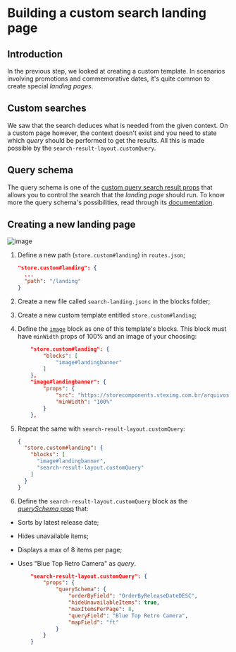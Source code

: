 # Building a custom search landing page 

## Introduction

In the previous step, we looked at creating a custom template. In scenarios involving promotions and commemorative dates, it's quite common to create special *landing pages*. 

## Custom searches

We saw that the search deduces what is needed from the given context. On a custom page however, the context doesn't exist and you need to state which *query* should be performed to get the results. All this is made possible by the `search-result-layout.customQuery`.

## Query schema

The query schema is one of the [custom query search result props](https://developers.vtex.com/docs/vtex-search-result) that allows you to control the search that the *landing page* should run. To know more the query schema's possibilities, read through its [documentation](https://developers.vtex.com/docs/vtex-search-result#step-3---defining-how-the-search-query-data-should-be-fetched).

## Creating a new landing page

![image](https://user-images.githubusercontent.com/18701182/69890324-d1792b80-12d3-11ea-911d-194d2cb778c8.png)

1. Define a new path (`store.custom#landing`) in `routes.json`;

    ```json
    "store.custom#landing": {
      ...
      "path": "/landing"
    }
    ```

2. Create a new file called `search-landing.jsonc` in the blocks folder;
3. Create a new custom template entitled `store.custom#landing`;
4. Define the [`image`](https://developers.vtex.com/docs/vtex-store-components-image) block as one of this template's blocks. This block must have `minWidth` props of 100% and an image of your choosing:

    ```json
        "store.custom#landing": {
            "blocks": [
                "image#landingbanner" 
            ]
        },
        "image#landingbanner": {
            "props": {
                "src": "https://storecomponents.vteximg.com.br/arquivos/box.png",
                "minWidth": "100%"
            }
        },
    ```

5. Repeat the same with `search-result-layout.customQuery`:

    ```json
    {
      "store.custom#landing": { 
        "blocks": [
          "image#landingbanner", 
          "search-result-layout.customQuery"
        ]
      }
    }
    ```

6. Define the `search-result-layout.customQuery` block as the [*querySchema* prop](https://developers.vtex.com/docs/vtex-search-result#step-3---defining-how-the-search-query-data-should-be-fetched) that:
  - Sorts by latest release date;
  - Hides unavailable items;
  - Displays a max of 8 items per page;
  - Uses "Blue Top Retro Camera" as *query*.

    ```json
        "search-result-layout.customQuery": {
            "props": {
                "querySchema": {
                    "orderByField": "OrderByReleaseDateDESC",
                    "hideUnavailableItems": true,
                    "maxItemsPerPage": 8,
                    "queryField": "Blue Top Retro Camera",
                    "mapField": "ft"
                }
            }
        }
    ```
 
